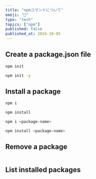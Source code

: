 ```yaml
---
title: "npmコマンドについて"
emoji: "🚀"
type: "tech"
topics: ["npm"]
published: false
published_at: 2024-10-05
---
```


## Create a package.json file

```bash
npm init
```

```bash
npm init -y
```

## Install a package

```bash
npm i
```

```bash
npm install
```

```bash
npm i <package-name>
```

```bash
npm install <package-name>
```

## Remove a package

```bash
```

## List installed packages

```bash
```
